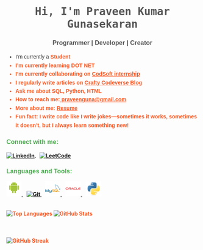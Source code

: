 <h1 align="center" style="font-family: Humanist Sans-Serif, Monospace; color:#555;" font-weight: bold;">Hi, I'm Praveen Kumar Gunasekaran</h1>

<h3 align="center" style="font-family: Arial,  Monospace; color: #555;">Programmer | Developer | Creator</h3>

<ul style="font-family: Arial, sans-serif; color: #333; line-height: 1.6;">
  <li>I’m currently a <strong style="color: #FF5722;"> Student</a></li>
  <li>I’m currently learning <strong style="color: #FF5722;"> DOT NET </strong></li>
  <li>I’m currently collaborating on <a href="https://github.com/Praveenguna428/codsoft.git" style="color: #FF5722;"> CodSoft internship</a></li>
  <li>I regularly write articles on <a href="http://craftycodeverse.blogspot.com" style="color: #FF5722;"> Crafty Codeverse Blog</a></li>
  <li>Ask me about <strong style="color: #FF5722;">SQL, Python, HTML</strong></li>
  <li>How to reach me:<a href="praveenguna428@gmail.com" style="color: #FF5722;"> praveenguna@gmail.com</a></li>
  <li>More about me: <a href="https://docs.google.com/document/d/e/2PACX-1vT4QwxNh6YjFcStfpBFNJf4FbRg45BrhrLT4-JE2EAXdyBI7mB5UouujkLKMfPeaOhS-YlzNwW0JA8r/pub" style="color: #FF5722;"> Resume </a></li>
  <li>Fun fact: <strong style="color: #FF5722;">I write code like I write jokes—sometimes it works, sometimes it doesn’t, but I always learn something new!</strong></li>
</ul>

<h3 align="left" style="font-family: Arial, sans-serif; color: #4CAF50;">Connect with me:</h3>
<p align="left">
  <a href="https://linkedin.com/in/praveen-kumar-pk2020" target="blank" style="margin-right: 10px;">
    <img align="center" src="https://raw.githubusercontent.com/rahuldkjain/github-profile-readme-generator/master/src/images/icons/Social/linked-in-alt.svg" alt="LinkedIn" height="30" width="40" />
  </a>
  <a href="https://leetcode.com/u/praveen_2020/" target="blank" style="margin-right: 10px;">
    <img align="center" src="https://raw.githubusercontent.com/rahuldkjain/github-profile-readme-generator/master/src/images/icons/Social/leet-code.svg" alt="LeetCode" height="30" width="40" />
  </a>
</p>

<h3 align="left" style="font-family: Arial, sans-serif; color: #4CAF50;">Languages and Tools:</h3>
<p align="left">
  <a href="https://developer.android.com" target="_blank" rel="noreferrer" style="margin-right: 10px;">
    <img src="https://raw.githubusercontent.com/devicons/devicon/master/icons/android/android-original-wordmark.svg" alt="Android" width="40" height="40"/>
  </a>
  <a href="https://git-scm.com/" target="_blank" rel="noreferrer" style="margin-right: 10px;">
    <img src="https://www.vectorlogo.zone/logos/git-scm/git-scm-icon.svg" alt="Git" width="40" height="40"/>
  </a>
  <a href="https://www.mysql.com/" target="_blank" rel="noreferrer" style="margin-right: 10px;">
    <img src="https://raw.githubusercontent.com/devicons/devicon/master/icons/mysql/mysql-original-wordmark.svg" alt="MySQL" width="40" height="40"/>
  </a>
  <a href="https://www.oracle.com/" target="_blank" rel="noreferrer" style="margin-right: 10px;">
    <img src="https://raw.githubusercontent.com/devicons/devicon/master/icons/oracle/oracle-original.svg" alt="Oracle" width="40" height="40"/>
  </a>
  <a href="https://www.python.org" target="_blank" rel="noreferrer" style="margin-right: 10px;">
    <img src="https://raw.githubusercontent.com/devicons/devicon/master/icons/python/python-original.svg" alt="Python" width="40" height="40"/>
  </a>
</p>

<p>
  <img align="left" src="https://github-readme-stats.vercel.app/api/top-langs?username=praveenguna428&show_icons=true&locale=en&layout=compact" alt="Top Languages" style="margin: 20px 0;" />
</p>

<p>
  &nbsp;<img align="center" src="https://github-readme-stats.vercel.app/api?username=praveenguna428&show_icons=true&locale=en" alt="GitHub Stats" style="margin: 20px 0;" />
</p>

<p>
  <img align="center" src="https://github-readme-streak-stats.herokuapp.com/?user=praveenguna428&" alt="GitHub Streak" style="margin: 20px 0;" />
</p>
